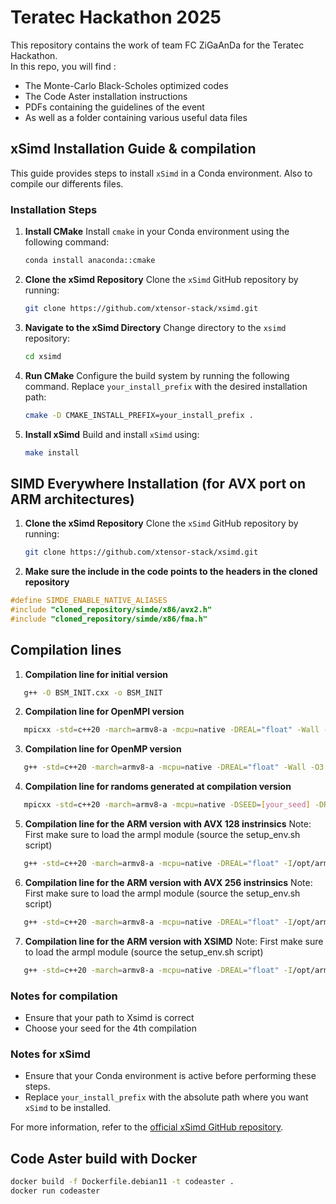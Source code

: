 # Teratec Hackathon 2025

This repository contains the work of team FC ZiGaAnDa for the Teratec Hackathon.  
In this repo, you will find :
* The Monte-Carlo Black-Scholes optimized codes
* The Code Aster installation instructions
* PDFs containing the guidelines of the event
* As well as a folder containing various useful data files

## xSimd Installation Guide & compilation

This guide provides steps to install `xSimd` in a Conda environment. Also to compile our differents files.

### Installation Steps

1. **Install CMake**
   Install `cmake` in your Conda environment using the following command:

   ```bash
   conda install anaconda::cmake
   ```

2. **Clone the xSimd Repository**
   Clone the `xSimd` GitHub repository by running:

   ```bash
   git clone https://github.com/xtensor-stack/xsimd.git
   ```

3. **Navigate to the xSimd Directory**
   Change directory to the `xsimd` repository:

   ```bash
   cd xsimd
   ```

4. **Run CMake**
   Configure the build system by running the following command. Replace `your_install_prefix` with the desired installation path:

   ```bash
   cmake -D CMAKE_INSTALL_PREFIX=your_install_prefix .
   ```

5. **Install xSimd**
   Build and install `xSimd` using:

   ```bash
   make install
   ```

## SIMD Everywhere Installation (for AVX port on ARM architectures)
1. **Clone the xSimd Repository**
   Clone the `xSimd` GitHub repository by running:

   ```bash
   git clone https://github.com/xtensor-stack/xsimd.git
   ```

2. **Make sure the include in the code points to the headers in the cloned repository**
```c++
#define SIMDE_ENABLE_NATIVE_ALIASES
#include "cloned_repository/simde/x86/avx2.h"
#include "cloned_repository/simde/x86/fma.h"
```

## Compilation lines

1. **Compilation line for initial version**
```bash
   g++ -O BSM_INIT.cxx -o BSM_INIT
   ```

2. **Compilation line for OpenMPI version**
```bash
   mpicxx -std=c++20 -march=armv8-a -mcpu=native -DREAL="float" -Wall -O3 -flto -ffast-math -funroll-loops -fomit-frame-pointer -ftree-vectorize -fopenmp -o BSM_MPI BSM_MPI.cxx -I$HOME/xsimd/include
   ```
3. **Compilation line for OpenMP version**
```bash
   g++ -std=c++20 -march=armv8-a -mcpu=native -DREAL="float" -Wall -O3 -flto -ffast-math -funroll-loops -fomit-frame-pointer -ftree-vectorize -fopenmp -o BSM_OPEN BSM_OPEN.cxx -I$HOME/xsimd/include
   ```

4. **Compilation line for randoms generated at compilation version**
```bash
   mpicxx -std=c++20 -march=armv8-a -mcpu=native -DSEED=[your_seed] -DREAL="float" -Wall -O3 -flto -ffast-math -funroll-loops -fomit-frame-pointer -ftree-vectorize -fopenmp -o BSM_RANDOM_COMPILATED BSM_RANDOM_COMPILATED.cxx -I$HOME/xsimd/include
   ```

5. **Compilation line for the ARM version with AVX 128 instrinsics**
Note: First make sure to load the armpl module (source the setup_env.sh script)
```bash
   g++ -std=c++20 -march=armv8-a -mcpu=native -DREAL="float" -I/opt/arm/armpl/include -larmpl_lp64 -larmpl -Wall -O3 -flto -ffast-math -funroll-loops -fomit-frame-pointer -ftree-vectorize -fopenmp -o BSM_AVX_ARM_128 BSM_AVX_ARM_128.cxx
   ```

6. **Compilation line for the ARM version with AVX 256 instrinsics**
Note: First make sure to load the armpl module (source the setup_env.sh script)
```bash
   g++ -std=c++20 -march=armv8-a -mcpu=native -DREAL="float" -I/opt/arm/armpl/include -larmpl_lp64 -larmpl -Wall -O3 -flto -ffast-math -funroll-loops -fomit-frame-pointer -ftree-vectorize -fopenmp -o BSM_AVX_ARM_256 BSM_AVX_ARM_256.cxx
   ```

7. **Compilation line for the ARM version with XSIMD**
Note: First make sure to load the armpl module (source the setup_env.sh script)
```bash
   g++ -std=c++20 -march=armv8-a -mcpu=native -DREAL="float" -I/opt/arm/armpl/include -larmpl_lp64 -larmpl -Wall -O3 -flto -ffast-math -funroll-loops -fomit-frame-pointer -ftree-vectorize -fopenmp -o BSM_XSIMD_ARM BSM_XSIMD_ARM.cxx -I$HOME/xsimd/include
   ```
   
### Notes for compilation

- Ensure that your path to Xsimd is correct
- Choose your seed for the 4th compilation

### Notes for xSimd

- Ensure that your Conda environment is active before performing these steps.
- Replace `your_install_prefix` with the absolute path where you want `xSimd` to be installed.

For more information, refer to the [official xSimd GitHub repository](https://github.com/xtensor-stack/xsimd).

## Code Aster build with Docker

```bash
docker build -f Dockerfile.debian11 -t codeaster .
docker run codeaster
```
